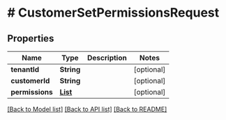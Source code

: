# # CustomerSetPermissionsRequest


## Properties 


Name | Type | Description | Notes
------------ | ------------- | ------------- | -------------
**tenantId**| **String** |   | [optional]
**customerId**| **String** |   | [optional]
**permissions**| [**List<CustomerPermission>**](CustomerPermission.md) |   | [optional]


[[Back to Model list]](../../README.md#models) [[Back to API list]](../../README.md#endpoints) [[Back to README]](../../README.md)

